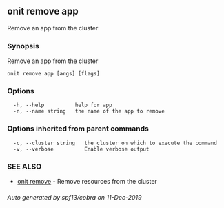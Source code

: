 ## onit remove app

Remove an app from the cluster

### Synopsis

Remove an app from the cluster

```
onit remove app [args] [flags]
```

### Options

```
  -h, --help          help for app
  -n, --name string   the name of the app to remove
```

### Options inherited from parent commands

```
  -c, --cluster string   the cluster on which to execute the command
  -v, --verbose          Enable verbose output
```

### SEE ALSO

* [onit remove](onit_remove.md)	 - Remove resources from the cluster

###### Auto generated by spf13/cobra on 11-Dec-2019
